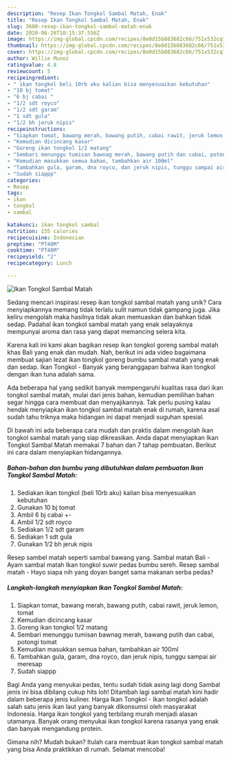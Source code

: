 ```yaml
---
description: "Resep Ikan Tongkol Sambal Matah, Enak"
title: "Resep Ikan Tongkol Sambal Matah, Enak"
slug: 3600-resep-ikan-tongkol-sambal-matah-enak
date: 2020-06-26T10:15:37.556Z
image: https://img-global.cpcdn.com/recipes/8e0d15b883682c66/751x532cq70/ikan-tongkol-sambal-matah-foto-resep-utama.jpg
thumbnail: https://img-global.cpcdn.com/recipes/8e0d15b883682c66/751x532cq70/ikan-tongkol-sambal-matah-foto-resep-utama.jpg
cover: https://img-global.cpcdn.com/recipes/8e0d15b883682c66/751x532cq70/ikan-tongkol-sambal-matah-foto-resep-utama.jpg
author: Willie Munoz
ratingvalue: 4.8
reviewcount: 5
recipeingredient:
- " ikan tongkol beli 10rb aku kalian bisa menyesuaikan kebutuhan"
- "10 bj tomat"
- "6 bj cabai "
- "1/2 sdt royco"
- "1/2 sdt garam"
- "1 sdt gula"
- "1/2 bh jeruk nipis"
recipeinstructions:
- "Siapkan tomat, bawang merah, bawang putih, cabai rawit, jeruk lemon, tomat"
- "Kemudian dicincang kasar"
- "Goreng ikan tongkol 1/2 matang"
- "Sembari menunggu tumisan bawnag merah, bawang putih dan cabai, potongi tomat"
- "Kemudian masukkan semua bahan, tambahkan air 100ml"
- "Tambahkan gula, garam, dna royco, dan jeruk nipis, tunggu sampai air meresap"
- "Sudah siappp"
categories:
- Resep
tags:
- ikan
- tongkol
- sambal

katakunci: ikan tongkol sambal 
nutrition: 155 calories
recipecuisine: Indonesian
preptime: "PT40M"
cooktime: "PT48M"
recipeyield: "2"
recipecategory: Lunch

---
```



![Ikan Tongkol Sambal Matah](https://img-global.cpcdn.com/recipes/8e0d15b883682c66/751x532cq70/ikan-tongkol-sambal-matah-foto-resep-utama.jpg)

Sedang mencari inspirasi resep ikan tongkol sambal matah yang unik? Cara menyiapkannya memang tidak terlalu sulit namun tidak gampang juga. Jika keliru mengolah maka hasilnya tidak akan memuaskan dan bahkan tidak sedap. Padahal ikan tongkol sambal matah yang enak selayaknya mempunyai aroma dan rasa yang dapat memancing selera kita.

Karena kali ini kami akan bagikan resep ikan tongkol goreng sambal matah khas Bali yang enak dan mudah. Nah, berikut ini ada video bagaimana membuat sajian lezat ikan tongkol goreng bumbu sambal matah yang enak dan sedap. Ikan Tongkol - Banyak yang beranggapan bahwa ikan tongkol dengan ikan tuna adalah sama.

Ada beberapa hal yang sedikit banyak mempengaruhi kualitas rasa dari ikan tongkol sambal matah, mulai dari jenis bahan, kemudian pemilihan bahan segar hingga cara membuat dan menyajikannya. Tak perlu pusing kalau hendak menyiapkan ikan tongkol sambal matah enak di rumah, karena asal sudah tahu triknya maka hidangan ini dapat menjadi suguhan spesial.


Di bawah ini ada beberapa cara mudah dan praktis dalam mengolah ikan tongkol sambal matah yang siap dikreasikan. Anda dapat menyiapkan Ikan Tongkol Sambal Matah memakai 7 bahan dan 7 tahap pembuatan. Berikut ini cara dalam menyiapkan hidangannya.

<!--inarticleads1-->

##### Bahan-bahan dan bumbu yang dibutuhkan dalam pembuatan Ikan Tongkol Sambal Matah:

1. Sediakan  ikan tongkol (beli 10rb aku) kalian bisa menyesuaikan kebutuhan
1. Gunakan 10 bj tomat
1. Ambil 6 bj cabai +-
1. Ambil 1/2 sdt royco
1. Sediakan 1/2 sdt garam
1. Sediakan 1 sdt gula
1. Gunakan 1/2 bh jeruk nipis


Resep sambel matah seperti sambal bawang yang. Sambal matah Bali - Ayam sambal matah Ikan tongkol suwir pedas bumbu sereh. Resep sambal matah - Hayo siapa nih yang doyan banget sama makanan serba pedas? 

<!--inarticleads2-->

##### Langkah-langkah menyiapkan Ikan Tongkol Sambal Matah:

1. Siapkan tomat, bawang merah, bawang putih, cabai rawit, jeruk lemon, tomat
1. Kemudian dicincang kasar
1. Goreng ikan tongkol 1/2 matang
1. Sembari menunggu tumisan bawnag merah, bawang putih dan cabai, potongi tomat
1. Kemudian masukkan semua bahan, tambahkan air 100ml
1. Tambahkan gula, garam, dna royco, dan jeruk nipis, tunggu sampai air meresap
1. Sudah siappp


Bagi Anda yang menyukai pedas, tentu sudah tidak asing lagi dong Sambal jenis ini bisa dibilang cukup hits loh! Ditambah lagi sambal matah kini hadir dalam beberapa jenis kuliner. Harga Ikan Tongkol - Ikan tongkol adalah salah satu jenis ikan laut yang banyak dikonsumsi oleh masyarakat Indonesia. Harga ikan tongkol yang terbilang murah menjadi alasan utamanya. Banyak orang menyukai ikan tongkol karena rasanya yang enak dan banyak mengandung protein. 

Gimana nih? Mudah bukan? Itulah cara membuat ikan tongkol sambal matah yang bisa Anda praktikkan di rumah. Selamat mencoba!
